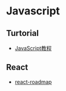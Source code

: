 # Javascript

## Turtorial

-  [JavaScript教程](http://www.liaoxuefeng.com/wiki/001434446689867b27157e896e74d51a89c25cc8b43bdb3000)

## React

-  [react-roadmap](https://github.com/petehunt/react-roadmap)

